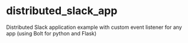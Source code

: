 # distributed_slack_app
Distributed Slack application example with custom event listener for any app (using Bolt for python and Flask)
